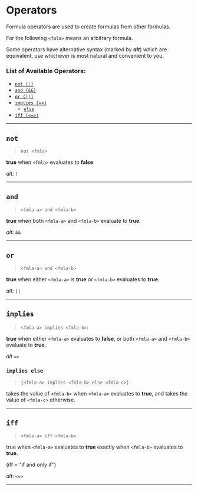 # Operators

Formula operators are used to create formulas from other formulas.

For the following `<fmla>` means an arbitrary formula.

Some operators have alternative syntax (marked by **_alt_**) which are equivalent, use whichever is most natural and convenient to you.

### List of Available Operators:

- [`not (!)`](./operators.md#not)
- [`and (&&)`](./operators.md#and)
- [`or (||)`](./operators.md#or)
- [`implies (=>)`](./operators.md#implies)
  - [`else`](./operators.md#implies-else)
- [`iff (<=>)`](./operators.md#iff)

---

## `not`

> `not <fmla>`

**true** when `<fmla>` evaluates to **false**

_alt:_ `!`

<!-- ```admonish example
test 123
~~~
tesdt 123
~~~
``` -->

---

## `and`

> `<fmla-a> and <fmla-b>`

**true** when both `<fmla-a>` and `<fmla-b>` evaluate to **true**.

_alt:_ `&&`

---

## `or`

> `<fmla-a> and <fmla-b>`

**true** when either `<fmla-a>` is **true** or `<fmla-b>` evaluates to **true**.

_alt:_ `||`

---

## `implies`

> `<fmla-a> implies <fmla-b>`:

**true** when either `<fmla-a>` evaluates to **false**, or both `<fmla-a>` and `<fmla-b>` evaluate to **true**.

_alt_ `=>`

### `implies else`

> `{<fmla-a> implies <fmla-b> else <fmla-c>}`

takes the value of `<fmla-b>` when `<fmla-a>` evaluates to **true**, and takes the value of `<fmla-c>` otherwise.

---

## `iff`

> `<fmla-a> iff <fmla-b>`

true when `<fmla-a>` evaluates to **true** exactly when `<fmla-b>` evaluates to **true**.

(iff = "if and only if")

_alt:_ `<=>`

---
